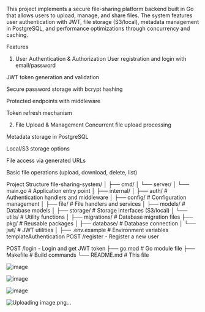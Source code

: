 This project implements a secure file-sharing platform backend built in Go that allows users to upload, manage, and share files. The system features user authentication with JWT, file storage (S3/local), metadata management in PostgreSQL, and performance optimizations through concurrency and caching.

Features
1. User Authentication & Authorization
User registration and login with email/password

JWT token generation and validation

Secure password storage with bcrypt hashing

Protected endpoints with middleware

Token refresh mechanism

2. File Upload & Management
Concurrent file upload processing

Metadata storage in PostgreSQL

Local/S3 storage options

File access via generated URLs

Basic file operations (upload, download, delete, list)

Project Structure
file-sharing-system/
│
├── cmd/
│   └── server/
│       └── main.go         # Application entry point
│
├── internal/
│   ├── auth/               # Authentication handlers and middleware
│   ├── config/             # Configuration management
│   ├── file/               # File handlers and services
│   ├── models/             # Database models
│   ├── storage/            # Storage interfaces (S3/local)
│   └── utils/              # Utility functions
│
├── migrations/             # Database migration files
├── pkg/                    # Reusable packages
│   ├── database/           # Database connection
│   └── jwt/                # JWT utilities
│
├── .env.example            # Environment variables templateAuthentication
POST /register - Register a new user

POST /login - Login and get JWT token
├── go.mod                  # Go module file
├── Makefile                # Build commands
└── README.md               # This file




![image](https://github.com/user-attachments/assets/3f0899b2-44a6-4d4e-b396-8ea044b790eb)

![image](https://github.com/user-attachments/assets/57c55328-4138-4b07-82a4-41ba1855a4d6)


![image](https://github.com/user-attachments/assets/6a10d682-ffe1-430e-b1f0-881085fab0e2)


![Uploading image.png…]()

